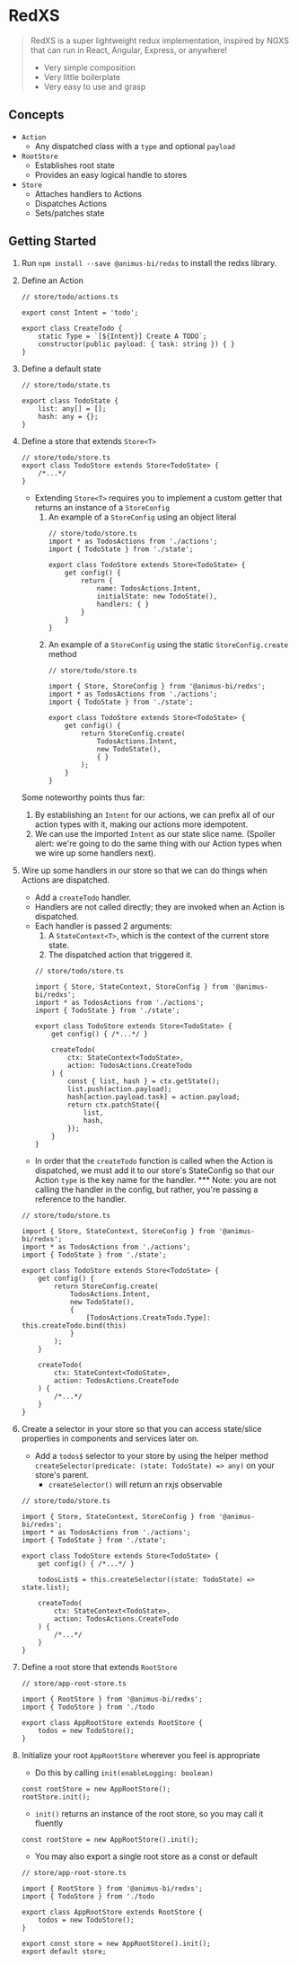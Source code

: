 # RedXS

> RedXS is a super lightweight redux implementation, inspired by NGXS that can run in React, Angular, Express, or anywhere!
> - Very simple composition
> - Very little boilerplate
> - Very easy to use and grasp
> &nbsp;

## Concepts

- `Action`
    - Any dispatched class with a `type` and optional `payload`
- `RootStore`
    - Establishes root state
    - Provides an easy logical handle to stores
- `Store` 
    - Attaches handlers to Actions
    - Dispatches Actions
    - Sets/patches state

## Getting Started 

1. Run `npm install --save @animus-bi/redxs` to install the redxs library.

2. Define an Action
    ```
    // store/todo/actions.ts

    export const Intent = 'todo';

    export class CreateTodo {
        static Type = `[${Intent}] Create A TODO`;
        constructor(public payload: { task: string }) { }
    }
    ```
3. Define a default state
    ```
    // store/todo/state.ts

    export class TodoState {
        list: any[] = [];
        hash: any = {};
    }
    ```
4. Define a store that extends `Store<T>`
    ```
    // store/todo/store.ts
    export class TodoStore extends Store<TodoState> {
        /*...*/
    }
    ```
    - Extending `Store<T>` requires you to implement a custom getter that returns an instance of a `StoreConfig`
        1. An example of a `StoreConfig` using an object literal
            ```
            // store/todo/store.ts
            import * as TodosActions from './actions';
            import { TodoState } from './state';

            export class TodoStore extends Store<TodoState> {
                get config() {
                    return {
                        name: TodosActions.Intent,
                        initialState: new TodoState(),
                        handlers: { }
                    }
                }
            }
            ```
        2. An example of a `StoreConfig` using the static `StoreConfig.create` method
            ```
            // store/todo/store.ts

            import { Store, StoreConfig } from '@animus-bi/redxs';
            import * as TodosActions from './actions';
            import { TodoState } from './state';

            export class TodoStore extends Store<TodoState> {
                get config() {
                    return StoreConfig.create(
                        TodosActions.Intent,
                        new TodoState(),
                        { }
                    );
                }
            }
            ```
    Some noteworthy points thus far:
    1. By establishing an `Intent` for our actions, we can prefix all of our action types with it, making our actions more idempotent.
    2. We can use the imported `Intent` as our state slice name. (Spoiler alert: we're going to do the same thing with our Action types when we wire up some handlers next).

5. Wire up some handlers in our store so that we can do things when Actions are dispatched.
    - Add a `createTodo` handler.
    - Handlers are not called directly; they are invoked when an Action is dispatched.
    - Each handler is passed 2 arguments:
        1. A `StateContext<T>`, which is the context of the current store state.
        2. The dispatched action that triggered it.
        ```
        // store/todo/store.ts
        
        import { Store, StateContext, StoreConfig } from '@animus-bi/redxs';
        import * as TodosActions from './actions';
        import { TodoState } from './state';

        export class TodoStore extends Store<TodoState> {
            get config() { /*...*/ }

            createTodo(
                ctx: StateContext<TodoState>,
                action: TodosActions.CreateTodo
            ) {
                const { list, hash } = ctx.getState();
                list.push(action.payload);
                hash[action.payload.task] = action.payload;
                return ctx.patchState({
                    list,
                    hash,
                });
            }
        }
        ```
    - In order that the `createTodo` function is called when the Action is dispatched, we must add it to our store's StateConfig so that our Action `type` is the key name for the handler.
    *** Note: you are not calling the handler in the config, but rather, you're passing a reference to the handler.
    ```
    // store/todo/store.ts

    import { Store, StateContext, StoreConfig } from '@animus-bi/redxs';
    import * as TodosActions from './actions';
    import { TodoState } from './state';

    export class TodoStore extends Store<TodoState> {
        get config() { 
            return StoreConfig.create(
                TodosActions.Intent,
                new TodoState(),
                { 
                    [TodosActions.CreateTodo.Type]: this.createTodo.bind(this)
                }
            );
        }

        createTodo(
            ctx: StateContext<TodoState>,
            action: TodosActions.CreateTodo
        ) {
            /*...*/
        }
    }

    ```

6. Create a selector in your store so that you can access state/slice properties in components and services later on.
    - Add a `todos$` selector to your store by using the helper method `createSelector(predicate: (state: TodoState) => any)` on your store's parent.
        - `createSelector()` will return an rxjs observable
    ```
    // store/todo/store.ts

    import { Store, StateContext, StoreConfig } from '@animus-bi/redxs';
    import * as TodosActions from './actions';
    import { TodoState } from './state';

    export class TodoStore extends Store<TodoState> {
        get config() { /*...*/ }

        todosList$ = this.createSelector((state: TodoState) => state.list);

        createTodo(
            ctx: StateContext<TodoState>,
            action: TodosActions.CreateTodo
        ) {
            /*...*/
        }
    }
    ```

7. Define a root store that extends `RootStore`
    ```
    // store/app-root-store.ts

    import { RootStore } from '@animus-bi/redxs';
    import { TodoStore } from './todo

    export class AppRootStore extends RootStore {
        todos = new TodoStore();
    }
    ```

8. Initialize your root `AppRootStore` wherever you feel is appropriate
    - Do this by calling `init(enableLogging: boolean)`
    ```
    const rootStore = new AppRootStore();
    rootStore.init();
    ```
    - `init()` returns an instance of the root store, so you may call it fluently
    ```
    const rootStore = new AppRootStore().init();
    ```
    - You may also export a single root store as a const or default
    ```
    // store/app-root-store.ts

    import { RootStore } from '@animus-bi/redxs';
    import { TodoStore } from './todo

    export class AppRootStore extends RootStore {
        todos = new TodoStore();
    }

    export const store = new AppRootStore().init();
    export default store;
    ```


